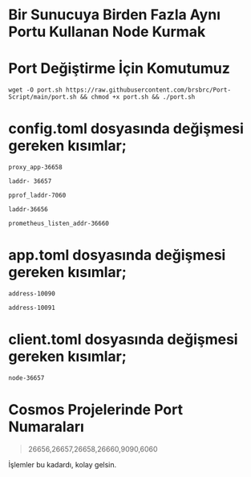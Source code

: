 # Bir Sunucuya Birden Fazla Aynı Portu Kullanan Node Kurmak 


# Port Değiştirme İçin Komutumuz

```
wget -O port.sh https://raw.githubusercontent.com/brsbrc/Port-Script/main/port.sh && chmod +x port.sh && ./port.sh
```

# config.toml dosyasında değişmesi gereken kısımlar;

```
proxy_app-36658

laddr- 36657 

pprof_laddr-7060

laddr-36656

prometheus_listen_addr-36660
```

# app.toml dosyasında değişmesi gereken kısımlar;

```
address-10090

address-10091
```

# client.toml dosyasında değişmesi gereken kısımlar;

```
node-36657
```
# Cosmos Projelerinde Port Numaraları

> 26656,26657,26658,26660,9090,6060

İşlemler bu kadardı, kolay gelsin.
